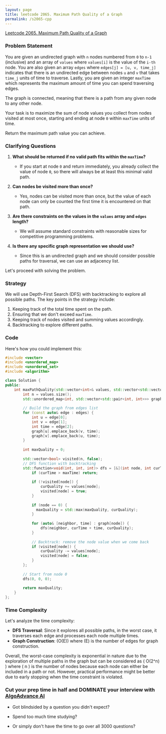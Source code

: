 ```yaml
---
layout: page
title: leetcode 2065. Maximum Path Quality of a Graph
permalink: /s2065-cpp
---
```

[Leetcode 2065. Maximum Path Quality of a Graph](https://algoadvance.github.io/algoadvance/l2065)
### Problem Statement

You are given an undirected graph with `n` nodes numbered from `0` to `n-1` (inclusive) and an array of `values` where `values[i]` is the value of the `i-th` node. You are also given an array `edges` where `edges[j] = [u, v, time_j]` indicates that there is an undirected edge between nodes `u` and `v` that takes `time_j` units of time to traverse. Lastly, you are given an integer `maxTime` which represents the maximum amount of time you can spend traversing edges.

The graph is connected, meaning that there is a path from any given node to any other node.

Your task is to maximize the sum of node values you collect from nodes visited at most once, starting and ending at node `0` within `maxTime` units of time.

Return the maximum path value you can achieve.

### Clarifying Questions

1. **What should be returned if no valid path fits within the `maxTime`?**
   - If you start at node `0` and return immediately, you already collect the value of node `0`, so there will always be at least this minimal valid path.

2. **Can nodes be visited more than once?**
   - Yes, nodes can be visited more than once, but the value of each node can only be counted the first time it is encountered on that path.

3. **Are there constraints on the values in the `values` array and `edges` length?**
   - We will assume standard constraints with reasonable sizes for competitive programming problems.

4. **Is there any specific graph representation we should use?**
   - Since this is an undirected graph and we should consider possible paths for traversal, we can use an adjacency list.

Let's proceed with solving the problem.

### Strategy

We will use Depth-First Search (DFS) with backtracking to explore all possible paths. The key points in the strategy include:
1. Keeping track of the total time spent on the path.
2. Ensuring that we don't exceed `maxTime`.
3. Keeping track of nodes visited and summing values accordingly.
4. Backtracking to explore different paths.

### Code

Here's how you could implement this:

```cpp
#include <vector>
#include <unordered_map>
#include <unordered_set>
#include <algorithm>

class Solution {
public:
    int maxPathQuality(std::vector<int>& values, std::vector<std::vector<int>>& edges, int maxTime) {
        int n = values.size();
        std::unordered_map<int, std::vector<std::pair<int, int>>> graph;
        
        // Build the graph from edges list
        for (const auto& edge : edges) {
            int u = edge[0];
            int v = edge[1];
            int time = edge[2];
            graph[u].emplace_back(v, time);
            graph[v].emplace_back(u, time);
        }
        
        int maxQuality = 0;
        
        std::vector<bool> visited(n, false);
        // DFS function with backtracking
        std::function<void(int, int, int)> dfs = [&](int node, int curTime, int curQuality) {
            if (curTime > maxTime) return;
            
            if (!visited[node]) {
                curQuality += values[node];
                visited[node] = true;
            }
            
            if (node == 0) {
              maxQuality = std::max(maxQuality, curQuality);
            }
            
            for (auto& [neighbor, time] : graph[node]) {
                dfs(neighbor, curTime + time, curQuality);
            }
            
            // Backtrack: remove the node value when we come back
            if (visited[node]) {
                curQuality -= values[node];
                visited[node] = false;
            }
        };
        
        // Start from node 0
        dfs(0, 0, 0);
        
        return maxQuality;
    }
};
```

### Time Complexity

Let's analyze the time complexity:
- **DFS Traversal**: Since it explores all possible paths, in the worst case, it traverses each edge and processes each node multiple times.
- **Graph Construction**: \(O(E)\) where \(E\) is the number of edges for graph construction.

Overall, the worst-case complexity is exponential in nature due to the exploration of multiple paths in the graph but can be considered as \( O(2^n) \) where \( n \) is the number of nodes because each node can either be included in a path or not. However, practical performance might be better due to early stopping when the time constraint is violated.


### Cut your prep time in half and DOMINATE your interview with [AlgoAdvance AI](https://algoAdvance.com)

- Got blindsided by a question you didn't expect?

- Spend too much time studying?

- Or simply don't have the time to go over all 3000 questions?

